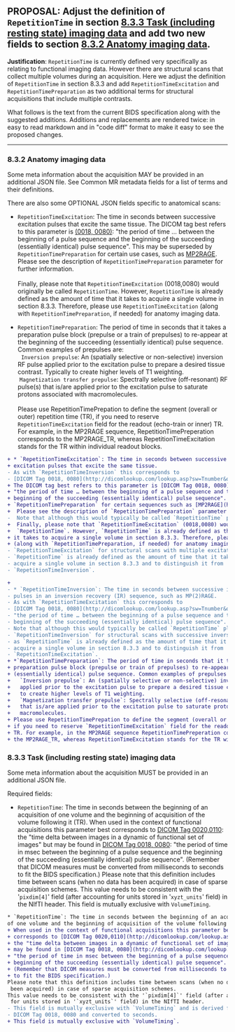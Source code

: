## **PROPOSAL**: Adjust the definition of `RepetitionTime` in section [8.3.3 Task (including resting state) imaging data](https://docs.google.com/document/d/1HFUkAEE-pB-angVcYe6pf_-fVf4sCpOHKesUvfb8Grc/edit#bookmark=id.jm7qgqg5x2on) and add two new fields to section [8.3.2 Anatomy imaging data](https://docs.google.com/document/d/1HFUkAEE-pB-angVcYe6pf_-fVf4sCpOHKesUvfb8Grc/edit#bookmark=id.3pszfzgi4dpj).

**Justification**: `RepetitionTime` is currently defined very specifically as relating to functional imaging data.
However there are structural scans that collect multiple volumes during an acquisition.
Here we adjust the definition of `RepetitionTime` in section 8.3.3 and add `RepetitionTimeExcitation` and `RepetitionTimePreparation` as two additional terms for structural acquisitions that include multiple contrasts. 

What follows is the text from the current BIDS specification along with the suggested additions.
Additions and replacements are rendered twice: in easy to read markdown and in "code diff" format to make it easy to see the proposed changes.

---

### 8.3.2 Anatomy imaging data

Some meta information about the acquisition MAY be provided in an additional JSON file.
See Common MR metadata fields for a list of terms and their definitions.

There are also some OPTIONAL JSON fields specific to anatomical scans:

* `RepetitionTimeExcitation`: The time in seconds between successive excitation pulses that excite the same tissue. The DICOM tag best refers to this parameter is [(0018, 0080)](http://dicomlookup.com/lookup.asp?sw=Tnumber&q=(0018,0080)): "the period of time … between the beginning of a pulse sequence and the beginning of the succeeding (essentially identical) pulse sequence". This may be superseded by `RepetitionTimePreparation` for certain use cases, such as [MP2RAGE](https://infoscience.epfl.ch/record/172927/files/mp2rage.pdf). Please see the description of `RepetitionTimePreparation` parameter for further information.<br /><br />
Finally, please note that `RepetitionTimeExcitation` (0018,0080) would originally be called `RepetitionTime`. However, `RepetitionTime` is already defined as the amount of time that it takes to acquire a single volume in section 8.3.3. Therefore, please use `RepetitionTimeExcitation` (along with `RepetitionTimePreparation`, if needed) for anatomy imaging data. 

* `RepetitionTimePreparation`: The period of time in seconds that it takes a preparation pulse block (prepulse or a train of prepulses) to re-appear at the beginning of the succeeding (essentially identical) pulse sequence. Common examples of prepulses are:<br />
   &nbsp; `Inversion prepulse`: An (spatially selective or non-selective) inversion RF pulse 
   applied prior to the excitation pulse to prepare a desired tissue contrast. Typically
   to create higher levels of T1 weighting.<br /> 
   &nbsp;`Magnetization transfer prepulse`: Spectrally selective (off-resonant) RF pulse(s) 
   that is/are applied prior to the excitation pulse to saturate protons associated with 
   macromolecules.<br /><br />
Please use RepetitionTimePrepation to define the segment (overall or outer) repetition time (TR), if you need to reserve `RepetitionTimeExcitation` field for the readout (echo-train or inner) TR. For example, in the MP2RAGE sequence, RepetitionTimePreperation corresponds to the MP2RAGE_TR, whereas RepetitionTimeExcitation stands for the TR within individual readout blocks. 

```diff
+ * `RepetitionTimeExcitation`: The time in seconds between successive 
+ excitation pulses that excite the same tissue.
- As with `RepetitionTimeInversion` this corresponds to 
- [DICOM Tag 0018, 0080](http://dicomlookup.com/lookup.asp?sw=Tnumber&q=(0018,0080)): 
+ The DICOM tag best refers to this parameter is [DICOM Tag 0018, 0080](http://dicomlookup.com/lookup.asp?sw=Tnumber&q=(0018,0080)): 
+ "the period of time … between the beginning of a pulse sequence and the 
+ beginning of the succeeding (essentially identical) pulse sequence". This may be superseded by
+ `RepetitionTimePreparation` for certain sequences such as [MP2RAGE](https://infoscience.epfl.ch/record/172927/files/mp2rage.pdf)<br />.
+  Please see the description of `RepetitionTimePreparation` parameter for further information. <br /><br />
-  Note that although this would typically be called `RepetitionTime` please use
+  Finally, please note that `RepetitionTimeExcitation` (0018,0080) would originally be called
+  `RepetitionTime`. However, `RepetitionTime` is already defined as the amount of time that
+ it takes to acquire a single volume in section 8.3.3. Therefore, please use `RepetitionTimeExcitation`
+ (along with `RepetitionTimePreparation, if needed) for anatomy imaging data. 
- `RepetitionTimeExcitation` for structural scans with multiple excitations as 
- `RepetitionTime` is already defined as the amount of time that it takes to 
- acquire a single volume in section 8.3.3 and to distinguish it from 
- `RepetitionTimeInversion`.

+
- * `RepetitionTimeInversion`: The time in seconds between successive inversion 
- pulses in an inversion recovery (IR) sequence, such as MP(2)RAGE.
- As with `RepetitionTimeExcitation` this corresponds to 
- [DICOM Tag 0018, 0080](http://dicomlookup.com/lookup.asp?sw=Tnumber&q=(0018,0080)):
- "the period of time … between the beginning of a pulse sequence and the 
- beginning of the succeeding (essentially identical) pulse sequence".
- Note that although this would typically be called `RepetitionTime` please use 
- `RepetitionTimeInversion` for structural scans with successive inversion pulses
- as `RepetitionTime` is already defined as the amount of time that it takes to
- acquire a single volume in section 8.3.3 and to distinguish it from 
- `RepetitionTimeExcitation`.
+ *`RepetitionTimePreparation`: The period of time in seconds that it takes a 
+ preparation pulse block (prepulse or train of prepulses) to re-appear at the beginning of the succeeding  
+ (essentially identical) pulse sequence. Common examples of prepulses are:
+   `Inversion prepulse`: An (spatially selective or non-selective) inversion RF pulse 
+   applied prior to the excitation pulse to prepare a desired tissue contrast. Typically
+   to create higher levels of T1 weighting. 
+   `Magnetization transfer prepulse`: Spectrally selective (off-resonant) RF pulse(s) 
+   that is/are applied prior to the excitation pulse to saturate protons associated with 
+   macromolecules. 
+ Please use RepetitionTimePrepation to define the segment (overall or outer) repetition time (TR),
+ if you need to reserve `RepetitionTimeExcitation` field for the readout (echo-train or inner)
+ TR. For example, in the MP2RAGE sequence RepetitionTimePreperation corresponds to 
+ the MP2RAGE_TR, whereas RepetitionTimeExcitation stands for the TR within individual readout blocks. 
```

### 8.3.3 Task (including resting state) imaging data

Some meta information about the acquisition MUST be provided in an additional JSON file. 

Required fields: 

* `RepetitionTime`: The time in seconds between the beginning of an acquisition of one volume and the beginning of acquisition of the volume following it (TR).
When used in the context of functional acquisitions this parameter best corresponds to [DICOM Tag 0020,0110](http://dicomlookup.com/lookup.asp?sw=Tnumber&q=(0020,0110)): the "time delta between images in a dynamic of functional set of images" but may be found in [DICOM Tag 0018, 0080](http://dicomlookup.com/lookup.asp?sw=Tnumber&q=(0018,0080)): "the period of time in msec between the beginning of a pulse sequence and the beginning of the succeeding (essentially identical) pulse sequence".
(Remember that DICOM measures must be converted from milliseconds to seconds to fit the BIDS specification.)
Please note that this definition includes time between scans (when no data has been acquired) in case of sparse acquisition schemes.
This value needs to be consistent with the '`pixdim[4]`' field (after accounting for units stored in '`xyzt_units`' field) in the NIfTI header.
This field is mutually exclusive with `VolumeTiming`.

```diff
* `RepetitionTime`: The time in seconds between the beginning of an acquisition 
of one volume and the beginning of acquisition of the volume following it (TR).
+ When used in the context of functional acquisitions this parameter best
+ corresponds to [DICOM Tag 0020,0110](http://dicomlookup.com/lookup.asp?sw=Tnumber&q=(0020,0110)): 
+ the "time delta between images in a dynamic of functional set of images" but
+ may be found in [DICOM Tag 0018, 0080](http://dicomlookup.com/lookup.asp?sw=Tnumber&q=(0018,0080)):
+ "the period of time in msec between the beginning of a pulse sequence and the
+ beginning of the succeeding (essentially identical) pulse sequence".
+ (Remember that DICOM measures must be converted from milliseconds to seconds 
+ to fit the BIDS specification.)
Please note that this definition includes time between scans (when no data has
 been acquired) in case of sparse acquisition schemes.
This value needs to be consistent with the '`pixdim[4]`' field (after accounting
 for units stored in '`xyzt_units`' field) in the NIfTI header.
- This field is mutually exclusive with `VolumeTiming` and is derived from
- DICOM Tag 0018, 0080 and converted to seconds.
+ This field is mutually exclusive with `VolumeTiming`.
```
